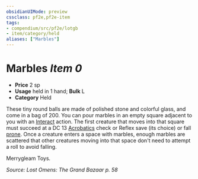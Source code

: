 ```yaml
---
obsidianUIMode: preview
cssclass: pf2e,pf2e-item
tags:
- compendium/src/pf2e/lotgb
- item/category/held
aliases: ["Marbles"]
---
```

# Marbles *Item 0*  

- **Price** 2 sp
- **Usage** held in 1 hand; **Bulk** L
- **Category** Held

These tiny round balls are made of polished stone and colorful glass, and come in a bag of 200. You can pour marbles in an empty square adjacent to you with an [Interact](../../../Rules/actions/interact.md) action. The first creature that moves into that square must succeed at a DC 13 [Acrobatics](../../skills.md#Acrobatics) check or Reflex save (its choice) or fall [prone](../../../Rules/conditions.md#Prone). Once a creature enters a space with marbles, enough marbles are scattered that other creatures moving into that space don't need to attempt a roll to avoid falling.

Merrygleam Toys.

*Source: Lost Omens: The Grand Bazaar p. 58*